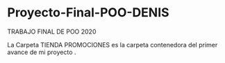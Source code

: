 # Proyecto-Final-POO-DENIS

TRABAJO FINAL DE POO 2020

La Carpeta TIENDA PROMOCIONES  es la carpeta contenedora del primer avance de mi proyecto .


